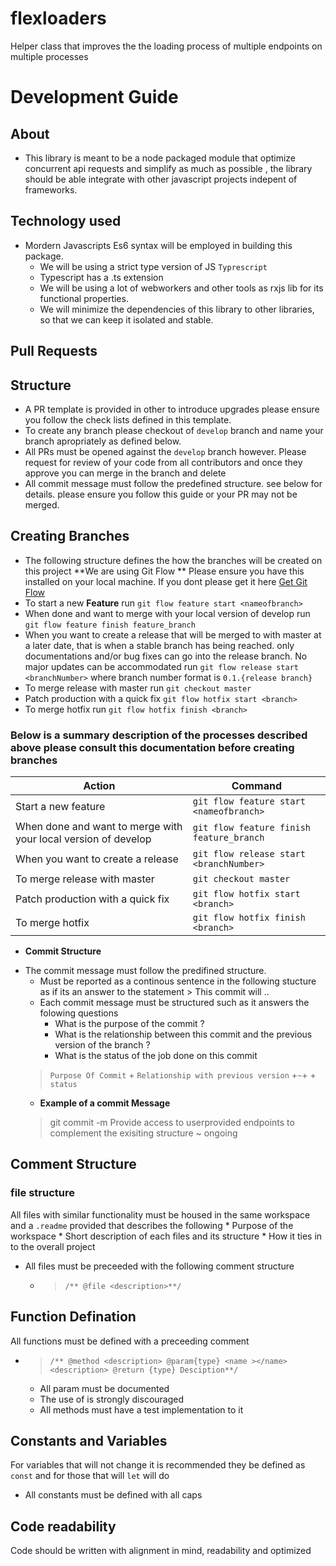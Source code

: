 # flexloaders
Helper class that improves the the loading process of multiple endpoints on multiple processes 
# Development Guide 
## About 
- This library is meant to be a node packaged module that optimize concurrent api requests and simplify as much as possible , the library should be able  integrate with other javascript projects indepent of frameworks.

## Technology used 
- Mordern Javascripts Es6 syntax will be employed in building this package. 
   * We will be using a strict type version of JS `Typrescript` 
   * Typescript has a .ts extension
   * We will be using a lot of webworkers and other tools as rxjs lib for its functional properties.
   * We will minimize the dependencies of this library to other libraries, so that we can keep it isolated and stable.
## Pull Requests
## Structure 
- A PR template is provided in other to introduce upgrades please ensure you follow the check lists defined in this template. 
- To create any branch please checkout of `develop` branch and name your branch apropriately as defined below. 
- All PRs must be opened against the `develop` branch however. Please request for review of your code from all contributors and once they approve you can merge in the branch and delete
- All commit message must follow the predefined structure. see below for details. please ensure you follow this guide or your PR may not be merged.
## Creating Branches 
- The following structure defines the how the branches will be created on this project **We are using Git Flow ** Please ensure you have this installed on your local machine. If you dont please get it here [Get Git Flow](https://www.atlassian.com/git/tutorials/comparing-workflows/gitflow-workflow)
- To start a new **Feature** run `git flow feature start <nameofbranch>` 
- When done and want to merge with your local version of develop run `git flow feature finish feature_branch`
- When you want to create a release that will be merged to with master at a later date, that is when a stable branch has being reached. only documentations and/or bug fixes can go into the release branch. No major updates can be accommodated
run `git flow release start <branchNumber>`
where branch number format is  `0.1.{release branch}`
- To merge release with master run `git checkout master`
- Patch production with a quick fix `git flow hotfix start <branch>`
- To merge hotfix run `git flow hotfix finish <branch>`
### Below is a summary description of the processes described above please consult this documentation before creating branches 
| Action                   |   Command 
| ------------------       | -------------
| Start a new feature      |`git flow feature start <nameofbranch>`  
|   When done and want to merge with your local version of develop              |`git flow feature finish feature_branch`
| When you want to create a release |`git flow release start <branchNumber>`
|  To merge release with master |`git checkout master`
|  Patch production with a quick fix |`git flow hotfix start <branch>`
|  To merge hotfix    |`git flow hotfix finish <branch>`
                        
  * **Commit Structure**
  - The commit message must follow the predifined structure. 
    * Must be reported as a continous sentence in the following stucture as if its an answer to the statement > This commit will ..
    * Each commit message must be structured such as it answers the folowing questions 
       * What is the purpose of the commit ? 
       * What is the relationship between this commit and the previous version of the branch ? 
       * What is the status of the job done on this commit  
    > `Purpose Of Commit` + `Relationship with previous version` +`~`+ + `status`
    - **Example of a commit Message**
    > git commit -m Provide access to userprovided endpoints to complement the exisiting structure ~ ongoing
  
## Comment Structure 
### file structure 
All files with similar functionality  must be housed  in the same workspace and a `.readme` provided that describes the following 
    * Purpose of the workspace
    * Short description of each files and its structure 
    * How it ties in to the overall project 
- All files must be preceeded with the following comment structure
   * > `/** @file <description>**/ `   
## Function Defination 
All functions must be defined with a preceeding comment 
 * > `/** @method <description> @param{type} <name ></name><description> @return {type} Desciption**/ `
    * All param must be documented 
    * The use of <any> is strongly discouraged
    * All methods must have a test implementation to it

## Constants and Variables 
For variables that will not change it is recommended they be defined as `const` and for those that will `let` will do 
   * All constants must be defined with all caps 
## Code readability
Code should be written with alignment in mind, readability and optimized    
  